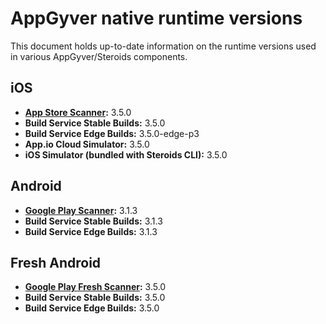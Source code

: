 # AppGyver native runtime versions

This document holds up-to-date information on the runtime versions used in various AppGyver/Steroids components.

## iOS
* **[App Store Scanner](https://itunes.apple.com/us/app/appgyver-scanner/id575076515?mt=8):** 3.5.0
* **Build Service Stable Builds:** 3.5.0
* **Build Service Edge Builds:** 3.5.0-edge-p3
* **App.io Cloud Simulator:** 3.5.0
* **iOS Simulator (bundled with Steroids CLI):** 3.5.0

## Android
* **[Google Play Scanner](https://play.google.com/store/apps/details?id=com.appgyver.android&hl=en):** 3.1.3
* **Build Service Stable Builds:** 3.1.3
* **Build Service Edge Builds:** 3.1.3

## Fresh Android
* **[Google Play Fresh Scanner](https://play.google.com/store/apps/details?id=com.appgyver.freshandroid&hl=en):** 3.5.0
* **Build Service Stable Builds:** 3.5.0
* **Build Service Edge Builds:** 3.5.0
